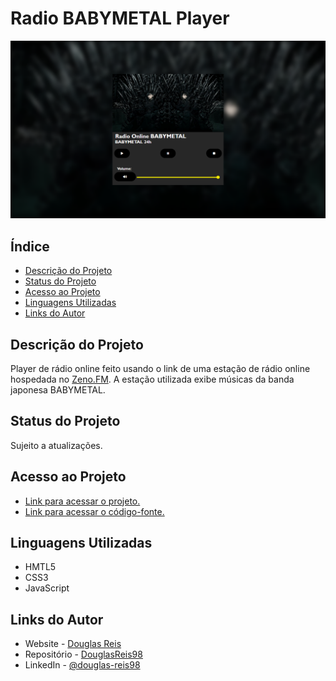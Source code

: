 # Radio BABYMETAL Player


!['screenshot'](screenshot.png)


## Índice 

* [Descrição do Projeto](#descrição-do-projeto)
* [Status do Projeto](#status-do-Projeto)
* [Acesso ao Projeto](#acesso-ao-projeto)
* [Linguagens Utilizadas](#linguagens-Utilizadas)
* [Links do Autor](#links-do-autor)


## Descrição do Projeto

 Player de rádio online feito usando o link de uma estação de rádio online hospedada no [Zeno.FM](https://zeno.fm/). A estação utilizada exibe músicas da banda japonesa BABYMETAL.

## Status do Projeto

Sujeito a atualizações.

## Acesso ao Projeto

 - [Link para acessar o projeto.](https://douglasreis98.github.io/radio-babymetal_player/)
 - [Link para acessar o código-fonte.](https://github.com/DouglasReis98/radio-babymetal_player)

## Linguagens Utilizadas

- HMTL5
- CSS3
- JavaScript

## Links do Autor

- Website - [Douglas Reis](http://douglasreis.epizy.com)
- Repositório - [DouglasReis98](https://github.com/DouglasReis98)
- LinkedIn - [@douglas-reis98](https://www.linkedin.com/in/douglas-reis98/)